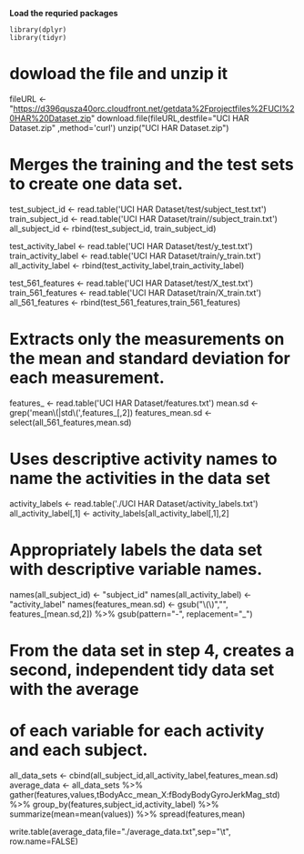 **Load the requried packages**
```{r}
library(dplyr)
library(tidyr)
```

# dowload the file and unzip it
fileURL <- "https://d396qusza40orc.cloudfront.net/getdata%2Fprojectfiles%2FUCI%20HAR%20Dataset.zip"
download.file(fileURL,destfile="UCI HAR Dataset.zip" ,method='curl')
unzip("UCI HAR Dataset.zip")

# Merges the training and the test sets to create one data set.
test_subject_id <- read.table('UCI HAR Dataset/test/subject_test.txt')
train_subject_id <-  read.table('UCI HAR Dataset/train//subject_train.txt')
all_subject_id <- rbind(test_subject_id, train_subject_id)

test_activity_label <- read.table('UCI HAR Dataset/test/y_test.txt')
train_activity_label <- read.table('UCI HAR Dataset/train/y_train.txt')
all_activity_label <- rbind(test_activity_label,train_activity_label)

test_561_features <- read.table('UCI HAR Dataset/test/X_test.txt')
train_561_features <- read.table('UCI HAR Dataset/train/X_train.txt')
all_561_features <- rbind(test_561_features,train_561_features)


# Extracts only the measurements on the mean and standard deviation for each measurement. 
features_ <- read.table('UCI HAR Dataset/features.txt')
mean.sd <- grep('mean\\(|std\\(',features_[,2])
features_mean.sd <- select(all_561_features,mean.sd)

# Uses descriptive activity names to name the activities in the data set
activity_labels <- read.table('./UCI HAR Dataset/activity_labels.txt')
all_activity_label[,1] <- activity_labels[all_activity_label[,1],2]

# Appropriately labels the data set with descriptive variable names. 
names(all_subject_id) <- "subject_id"
names(all_activity_label) <- "activity_label"
names(features_mean.sd) <- gsub("\\(\\)","", features_[mean.sd,2]) %>% gsub(pattern="-", replacement="_")

# From the data set in step 4, creates a second, independent tidy data set with the average
# of each variable for each activity and each subject.
all_data_sets <- cbind(all_subject_id,all_activity_label,features_mean.sd)
average_data <- all_data_sets %>%
gather(features,values,tBodyAcc_mean_X:fBodyBodyGyroJerkMag_std) %>%
group_by(features,subject_id,activity_label) %>%
summarize(mean=mean(values)) %>%
spread(features,mean)

write.table(average_data,file="./average_data.txt",sep="\t", row.name=FALSE)
